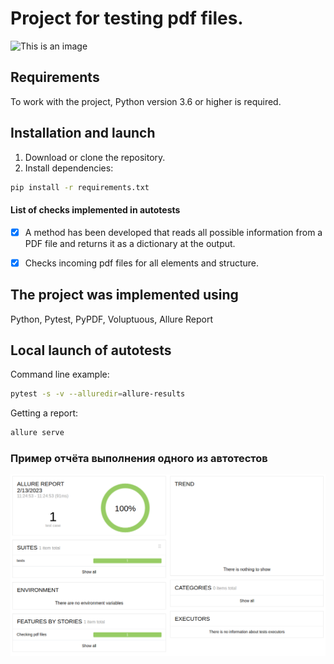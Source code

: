 # Project for testing pdf files.

![This is an image](https://cdn.dribbble.com/users/616823/screenshots/3120552/pdf-page-flip-animation.gif)

## Requirements
To work with the project, Python version 3.6 or higher is required.

## Installation and launch
1. Download or clone the repository.
2. Install dependencies:
```bash
pip install -r requirements.txt
```

#### List of checks implemented in autotests
- [x] A method has been developed that reads all possible information from a PDF file and returns it as a dictionary at the output.
- [x] Checks incoming pdf files for all elements and structure.


## The project was implemented using
Python, Pytest, PyPDF, Voluptuous, Allure Report


## Local launch of autotests
Command line example:
```bash
pytest -s -v --alluredir=allure-results
```

Getting a report:
```bash
allure serve
```

### Пример отчёта выполнения одного из автотестов
![This is an image](screenshot_allure_results.png)
